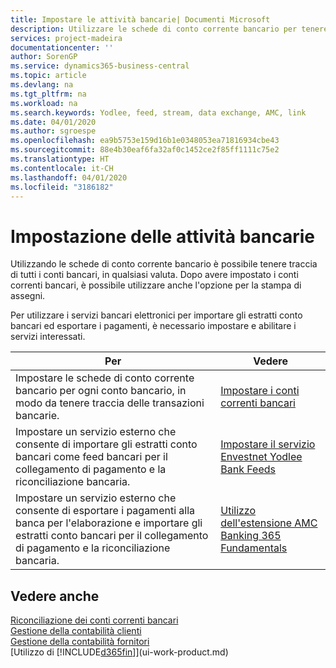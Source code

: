 ```yaml
---
title: Impostare le attività bancarie| Documenti Microsoft
description: Utilizzare le schede di conto corrente bancario per tenere traccia dei conti bancari e impostare i feed della banca, ad esempio Yodlee, per scambiare dati.
services: project-madeira
documentationcenter: ''
author: SorenGP
ms.service: dynamics365-business-central
ms.topic: article
ms.devlang: na
ms.tgt_pltfrm: na
ms.workload: na
ms.search.keywords: Yodlee, feed, stream, data exchange, AMC, link
ms.date: 04/01/2020
ms.author: sgroespe
ms.openlocfilehash: ea9b5753e159d16b1e0348053ea71816934cbe43
ms.sourcegitcommit: 88e4b30eaf6fa32af0c1452ce2f85ff1111c75e2
ms.translationtype: HT
ms.contentlocale: it-CH
ms.lasthandoff: 04/01/2020
ms.locfileid: "3186182"
---
```

# <a name="setting-up-banking"></a>Impostazione delle attività bancarie
Utilizzando le schede di conto corrente bancario è possibile tenere traccia di tutti i conti bancari, in qualsiasi valuta. Dopo avere impostato i conti correnti bancari, è possibile utilizzare anche l'opzione per la stampa di assegni.

Per utilizzare i servizi bancari elettronici per importare gli estratti conto bancari ed esportare i pagamenti, è necessario impostare e abilitare i servizi interessati.

| Per | Vedere |
| --- | --- |
| Impostare le schede di conto corrente bancario per ogni conto bancario, in modo da tenere traccia delle transazioni bancarie. |[Impostare i conti correnti bancari](bank-how-setup-bank-accounts.md) |
| Impostare un servizio esterno che consente di importare gli estratti conto bancari come feed bancari per il collegamento di pagamento e la riconciliazione bancaria. |[Impostare il servizio Envestnet Yodlee Bank Feeds](bank-how-setup-bank-statement-service.md) |
| Impostare un servizio esterno che consente di esportare i pagamenti alla banca per l'elaborazione e importare gli estratti conto bancari per il collegamento di pagamento e la riconciliazione bancaria. |[Utilizzo dell'estensione AMC Banking 365 Fundamentals](ui-extensions-amc-banking.md) |

## <a name="see-also"></a>Vedere anche
[Riconciliazione dei conti correnti bancari](bank-manage-bank-accounts.md)  
[Gestione della contabilità clienti](receivables-manage-receivables.md)  
[Gestione della contabilità fornitori](payables-manage-payables.md)  
[Utilizzo di [!INCLUDE[d365fin](includes/d365fin_md.md)]](ui-work-product.md)
